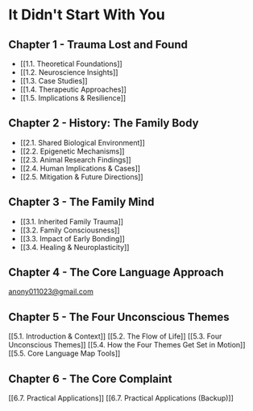 # It Didn't Start With You
## Chapter 1 - Trauma Lost and Found
- [[1.1. Theoretical Foundations]]
- [[1.2. Neuroscience Insights]]
- [[1.3. Case Studies]]
- [[1.4. Therapeutic Approaches]]
- [[1.5. Implications & Resilience]]

## Chapter 2 - History: The Family Body
- [[2.1. Shared Biological Environment]]
- [[2.2. Epigenetic Mechanisms]]
- [[2.3. Animal Research Findings]]
- [[2.4. Human Implications & Cases]]
- [[2.5. Mitigation & Future Directions]]

## Chapter 3 - The Family Mind
- [[3.1. Inherited Family Trauma]]
- [[3.2. Family Consciousness]]
- [[3.3. Impact of Early Bonding]]
- [[3.4. Healing & Neuroplasticity]]

## Chapter 4 - The Core Language Approach 
anony011023@gmail.com

## Chapter 5 - The Four Unconscious Themes
[[5.1. Introduction & Context]]
[[5.2. The Flow of Life]]
[[5.3. Four Unconscious Themes]]
[[5.4. How the Four Themes Get Set in Motion]]
[[5.5. Core Language Map Tools]]

## Chapter 6 - The Core Complaint
[[6.7. Practical Applications]]
[[6.7. Practical Applications (Backup)]]

